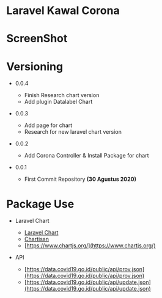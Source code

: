# Laravel Kawal Corona

# ScreenShot

# Versioning

- 0.0.4
  - Finish Research chart version
  - Add plugin Datalabel Chart

- 0.0.3
  - Add page for chart
  - Research for new laravel chart version

- 0.0.2
  - Add Corona Controller & Install Package for chart

- 0.0.1
  - First Commit Repository __(30 Agustus 2020)__

# Package Use

- Laravel Chart
  - [Laravel Chart](https://charts.erik.cat/)
  - [Chartisan](https://chartisan.dev/)
  - [https://www.chartjs.org/](https://www.chartjs.org/)

- API
  - [https://data.covid19.go.id/public/api/prov.json](https://data.covid19.go.id/public/api/prov.json)
  - [https://data.covid19.go.id/public/api/update.json](https://data.covid19.go.id/public/api/update.json)